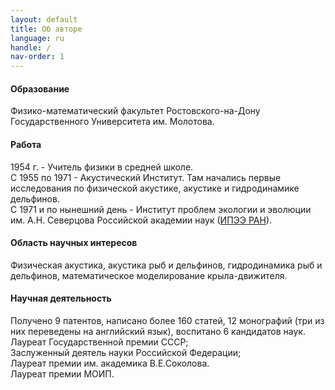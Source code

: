 ```yaml
---
layout: default
title: Об авторе
language: ru
handle: /
nav-order: 1
---
```

#### Образование
Физико-математический факультет Ростовского-на-Дону Государственного Университета им. Молотова.

#### Работа
1954 г. - Учитель физики в средней школе.  
С 1955 по 1971 -  Акустический Институт. Там начались первые исследования по физической акустике, акустике и гидродинамике дельфинов.  
С 1971 и по нынешний день -  Институт проблем экологии и эволюции им. А.Н. Северцова Российской академии наук ([ИПЭЭ РАН](http://www.sevin.ru/)).

#### Область научных интересов
Физическая акустика, акустика рыб и дельфинов, гидродинамика рыб и дельфинов, математическое моделирование крыла-движителя.

#### Научная деятельность
Получено 9 патентов, написано более 160 статей, 12 монографий (три из них переведены на английский язык), воспитано 6 кандидатов наук.  
Лауреат Государственной премии СССР;  
Заслуженный деятель науки Российской Федерации;  
Лауреат премии им. академика  В.Е.Соколова.  
Лауреат премии МОИП.